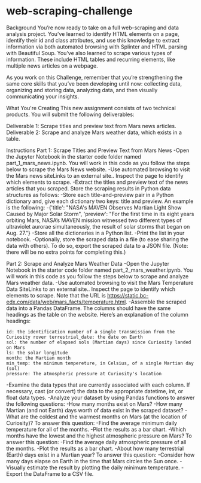 # web-scraping-challenge

Background You’re now ready to take on a full web-scraping and data analysis project. You’ve learned to identify HTML elements on a page, identify their id and class attributes, and use this knowledge to extract information via both automated browsing with Splinter and HTML parsing with Beautiful Soup. You’ve also learned to scrape various types of information. These include HTML tables and recurring elements, like multiple news articles on a webpage.

As you work on this Challenge, remember that you’re strengthening the same core skills that you’ve been developing until now: collecting data, organizing and storing data, analyzing data, and then visually communicating your insights.

What You're Creating This new assignment consists of two technical products. You will submit the following deliverables:

Deliverable 1: Scrape titles and preview text from Mars news articles.
Deliverable 2: Scrape and analyze Mars weather data, which exists in a table.

Instructions Part 1: Scrape Titles and Preview Text from Mars News -Open the Jupyter Notebook in the starter code folder named part_1_mars_news.ipynb. You will work in this code as you follow the steps below to scrape the Mars News website. -Use automated browsing to visit the Mars news siteLinks to an external site.. Inspect the page to identify which elements to scrape. -Extract the titles and preview text of the news articles that you scraped. Store the scraping results in Python data structures as follows: -Store each title-and-preview pair in a Python dictionary and, give each dictionary two keys: title and preview. An example is the following: -{'title': "NASA's MAVEN Observes Martian Light Show Caused by Major Solar Storm", 'preview': "For the first time in its eight years orbiting Mars, NASA’s MAVEN mission witnessed two different types of ultraviolet aurorae simultaneously, the result of solar storms that began on Aug. 27."} -Store all the dictionaries in a Python list. -Print the list in your notebook. -Optionally, store the scraped data in a file (to ease sharing the data with others). To do so, export the scraped data to a JSON file. (Note: there will be no extra points for completing this.)

Part 2: Scrape and Analyze Mars Weather Data -Open the Jupyter Notebook in the starter code folder named part_2_mars_weather.ipynb. You will work in this code as you follow the steps below to scrape and analyze Mars weather data. -Use automated browsing to visit the Mars Temperature Data SiteLinks to an external site.. Inspect the page to identify which elements to scrape. Note that the URL is https://static.bc-edx.com/data/web/mars_facts/temperature.html. -Assemble the scraped data into a Pandas DataFrame. The columns should have the same headings as the table on the website. Here’s an explanation of the column headings:

    id: the identification number of a single transmission from the Curiosity rover terrestrial_date: the date on Earth
    sol: the number of elapsed sols (Martian days) since Curiosity landed on Mars
    ls: the solar longitude
    month: the Martian month
    min_temp: the minimum tempereture, in Celsius, of a single Martian day (sol)
    pressure: The atmospheric pressure at Curiosity's location

-Examine the data types that are currently associated with each column. If necessary, cast (or convert) the data to the appropriate datetime, int, or float data types. -Analyze your dataset by using Pandas functions to answer the following questions: -How many months exist on Mars? -How many Martian (and not Earth) days worth of data exist in the scraped dataset? -What are the coldest and the warmest months on Mars (at the location of Curiosity)? To answer this question: -Find the average minimum daily temperature for all of the months. -Plot the results as a bar chart. -Which months have the lowest and the highest atmospheric pressure on Mars? To answer this question: -Find the average daily atmospheric pressure of all the months. -Plot the results as a bar chart. -About how many terrestrial (Earth) days exist in a Martian year? To answer this question: -Consider how many days elapse on Earth in the time that Mars circles the Sun once. -Visually estimate the result by plotting the daily minimum temperature. -Export the DataFrame to a CSV file.
